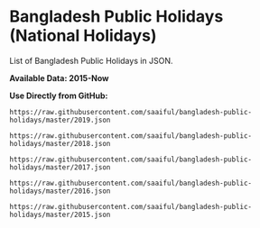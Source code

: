 
# Bangladesh Public Holidays (National Holidays)

List of Bangladesh Public Holidays in JSON.

**Available Data: 2015-Now**

**Use Directly from GitHub:**

    https://raw.githubusercontent.com/saaiful/bangladesh-public-holidays/master/2019.json

    https://raw.githubusercontent.com/saaiful/bangladesh-public-holidays/master/2018.json

    https://raw.githubusercontent.com/saaiful/bangladesh-public-holidays/master/2017.json

    https://raw.githubusercontent.com/saaiful/bangladesh-public-holidays/master/2016.json

    https://raw.githubusercontent.com/saaiful/bangladesh-public-holidays/master/2015.json
